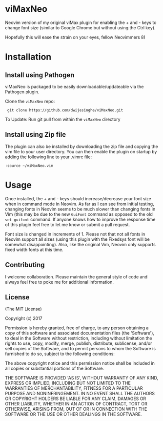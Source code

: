 # viMaxNeo

Neovim version of my original viMax plugin for enabling the + and - keys to change font size (similar to Google Chrome but without using the Ctrl key). 

Hopefully this will ease the strain on your eyes, fellow Neovimmers 8)

# Installation

## Install using Pathogen

viMaxNeo is packaged to be easily downloadable/updateable via the Pathogen plugin.

Clone the `viMaxNeo` repo:

```
 git clone https://github.com/dwijesinghe/viMaxNeo.git
```
To Update:
Run git pull from within the `viMaxNeo` directory

## Install using Zip file

The plugin can also be installed by downloading the zip file and copying the vim file to your user directory. You can then enable the plugin on startup by adding the following line to your .vimrc file:
 
 ```vim
 :source ~/viMaxNeo.vim
 ```

# Usage

Once installed, the + and - keys should increase/decrease your font size when in command mode in Neovim. As far as I can see from initial testing, changing fonts in Neovim seems to be much slower than changing fonts in Vim (this may be due to the new `GuiFont` command as opposed to the old `set guifont` command. If anyone knows how to improve the response time of this plugin feel free to let me know or submit a pull request. 

Font size is changed in increments of 1. Please not that not all fonts in Neovim support all sizes (using this plugin with the Fixedsys font will be somewhat disappointing). Also, like the original Vim, Neovim only supports fixed width fonts at this time.


## Contributing
I welcome collaboration. Please maintain the general style of code and always feel free to poke me for additional information.


## License 

(The MIT License)

Copyright (c) 2017

Permission is hereby granted, free of charge, to any person obtaining
a copy of this software and associated documentation files (the
'Software'), to deal in the Software without restriction, including
without limitation the rights to use, copy, modify, merge, publish,
distribute, sublicense, and/or sell copies of the Software, and to
permit persons to whom the Software is furnished to do so, subject to
the following conditions:

The above copyright notice and this permission notice shall be
included in all copies or substantial portions of the Software.

THE SOFTWARE IS PROVIDED 'AS IS', WITHOUT WARRANTY OF ANY KIND,
EXPRESS OR IMPLIED, INCLUDING BUT NOT LIMITED TO THE WARRANTIES OF
MERCHANTABILITY, FITNESS FOR A PARTICULAR PURPOSE AND NONINFRINGEMENT.
IN NO EVENT SHALL THE AUTHORS OR COPYRIGHT HOLDERS BE LIABLE FOR ANY
CLAIM, DAMAGES OR OTHER LIABILITY, WHETHER IN AN ACTION OF CONTRACT,
TORT OR OTHERWISE, ARISING FROM, OUT OF OR IN CONNECTION WITH THE
SOFTWARE OR THE USE OR OTHER DEALINGS IN THE SOFTWARE.
